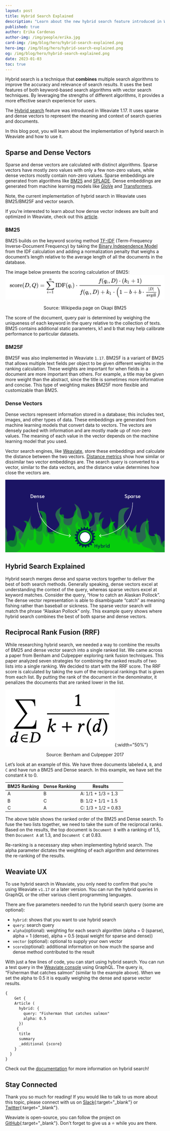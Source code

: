 ```yaml
---
layout: post
title: Hybrid Search Explained
description: "Learn about the new hybrid search feature introduced in Weaviate 1.17."
published: true
author: Erika Cardenas 
author-img: /img/people/erika.jpg
card-img: /img/blog/hero/hybrid-search-explained.png
hero-img: /img/blog/hero/hybrid-search-explained.png
og: /img/blog/hero/hybrid-search-explained.png
date: 2023-01-03
toc: true
---
```

Hybrid search is a technique that **combines** multiple search algorithms to improve the accuracy and relevance of search results. It uses the best features of both keyword-based search algorithms with vector search techniques. By leveraging the strengths of different algorithms, it provides a more effective search experience for users.

The [Hybrid search](/developers/weaviate/current/graphql-references/vector-search-parameters.html#hybrid) feature was introduced in Weaviate 1.17. It uses sparse and dense vectors to represent the meaning and context of search queries and documents.

In this blog post, you will learn about the implementation of hybrid search in Weaviate and how to use it. 

## Sparse and Dense Vectors
Sparse and dense vectors are calculated with distinct algorithms. Sparse vectors have mostly zero values with only a few non-zero values, while dense vectors mostly contain non-zero values. Sparse embeddings are generated from algorithms like [BM25](https://en.wikipedia.org/wiki/Okapi_BM25) and [SPLADE](https://arxiv.org/abs/2107.05720). Dense embeddings are generated from machine learning models like [GloVe](https://text2vec.org/glove.html) and [Transformers](https://huggingface.co/docs/transformers/index). 

Note, the current implementation of hybrid search in Weaviate uses BM25/BM25F and vector search. 

If you’re interested to learn about how dense vector indexes are built and optimized in Weaviate, check out this [article](https://weaviate.io/blog/2022/09/Why-is-Vector-Search-so-fast.html). 
### BM25
BM25 builds on the keyword scoring method [TF-IDF](https://en.wikipedia.org/wiki/Tf%E2%80%93idf) (Term-Frequency Inverse-Document Frequency) by taking the [Binary Independence Model](https://en.wikipedia.org/wiki/Binary_Independence_Model) from the IDF calculation and adding a normalization penalty that weighs a document’s length relative to the average length of all the documents in the database. 

The image below presents the scoring calculation of BM25:
![BM25 calculation](/img/blog/hybrid-search-explained/BM25-calculation.png)
<div align="center">Source: Wikipedia page on Okapi BM25</div>


The score of the document, query pair is determined by weighing the uniqueness of each keyword in the query relative to the collection of texts. BM25 contains additional static parameters, k1 and b that may help calibrate performance to particular datasets.

### BM25F
BM25F was also implemented in Weaviate `1.17`. BM25F is a variant of BM25 that allows multiple text fields per object to be given different weights in the ranking calculation. These weights are important for when fields in a document are more important than others. For example, a title may be given more weight than the abstract, since the title is sometimes more informative and concise. This type of weighting makes BM25F more flexible and customizable than BM25. 

### Dense Vectors 
Dense vectors represent information stored in a database; this includes text, images, and other types of data. These embeddings are generated from machine learning models that convert data to vectors. The vectors are densely packed with information and are mostly made up of non-zero values. The meaning of each value in the vector depends on the machine learning model that you used. 

Vector search engines, like [Weaviate](/developers/weaviate/current/), store these embeddings and calculate the distance between the two vectors. [Distance metrics](/blog/2022/09/Distance-Metrics-in-Vector-Search.html) show how similar or dissimilar two vector embeddings are. The search query is converted to a vector, similar to the data vectors, and the distance value determines how close the vectors are. 

![Hybrid Search](/img/blog/hybrid-search-explained/hybrid-search.png)

## Hybrid Search Explained
Hybrid search merges dense and sparse vectors together to deliver the best of both search methods. Generally speaking, dense vectors excel at understanding the context of the query, whereas sparse vectors excel at keyword matches. Consider the query, “How to catch an Alaskan Pollock”. The dense vector representation is able to disambiguate “catch” as meaning fishing rather than baseball or sickness. The sparse vector search will match the phrase “Alaskan Pollock” only. This example query shows where hybrid search combines the best of both sparse and dense vectors.

## Reciprocal Rank Fusion (RRF) 

While researching hybrid search, we needed a way to combine the results of BM25 and dense vector search into a single ranked list. We came across a paper from Benham and Culpepper exploring rank fusion techniques. This paper analyzed seven strategies for combining the ranked results of two lists into a single ranking. We decided to start with the RRF score. The RRF score is calculated by taking the sum of the reciprocal rankings that is given from each list. By putting the rank of the document in the denominator, it penalizes the documents that are ranked lower in the list. 

![RRF Calculation](/img/blog/hybrid-search-explained/RRF-calculation.png){:width="50%"}
<div align="center"> Source: Benham and Culpepper 2017 </div>

Let’s look at an example of this. We have three documents labeled `A`, `B`, and `C` and have run a BM25 and Dense search. In this example, we have set the constant *k* to 0. 

| BM25 Ranking | Dense Ranking | Results
| --- | --- | --- |
| A | B | A: 1/1 + 1/3 = 1.3 |
| B | C | B: 1/2 + 1/1 = 1.5 |
| C | A | C: 1/3 + 1/2 = 0.83|

The above table shows the ranked order of the BM25 and Dense search. To fuse the two lists together, we need to take the sum of the reciprocal ranks. Based on the results, the top document is `Document B` with a ranking of 1.5, then `Document A` at 1.3, and `Document C` at 0.83. 

Re-ranking is a necessary step when implementing hybrid search. The alpha parameter dictates the weighting of each algorithm and determines the re-ranking of the results. 

## Weaviate UX
To use hybrid search in Weaviate, you only need to confirm that you’re using Weaviate `v1.17` or a later version. You can run the hybrid queries in GraphQL or the other various client programming languages. 

There are five parameters needed to run the hybrid search query (some are optional):
* `hybrid`: shows that you want to use hybrid search
* `query`: search query 
* `alpha`(optional): weighting for each search algorithm (alpha = 0 (sparse), alpha = 1 (dense), alpha = 0.5 (equal weight for sparse and dense))
* `vector` (optional): optional to supply your own vector 
* `score`(optional): additional information on how much the sparse and dense method contributed to the result

With just a few lines of code, you can start using hybrid search. You can run a test query in the [Weaviate console](https://link.semi.technology/3IhrVbB) using GraphQL. The query is, “Fisherman that catches salmon” (similar to the example above). When we set the alpha to 0.5 it is equally weighing the dense and sparse vector results. 

```
{
    Get {
    Article (
      hybrid: {
        query: "Fisherman that catches salmon"
        alpha: 0.5
      })
     {
      title
      summary
      _additional {score}
    }
  }
}
```

Check out the [documentation](/developers/weaviate/current/graphql-references/vector-search-parameters.html#hybrid) for more information on hybrid search! 

## Stay Connected
Thank you so much for reading! If you would like to talk to us more about this topic, please connect with us on [Slack](https://join.slack.com/t/weaviate/shared_invite/zt-goaoifjr-o8FuVz9b1HLzhlUfyfddhw){:target="_blank"} or [Twitter](https://twitter.com/weaviate_io){:target="_blank"}. 

Weaviate is open-source, you can follow the project on [GitHub](https://github.com/semi-technologies/weaviate){:target="_blank"}. Don't forget to give us a ⭐️ while you are there.